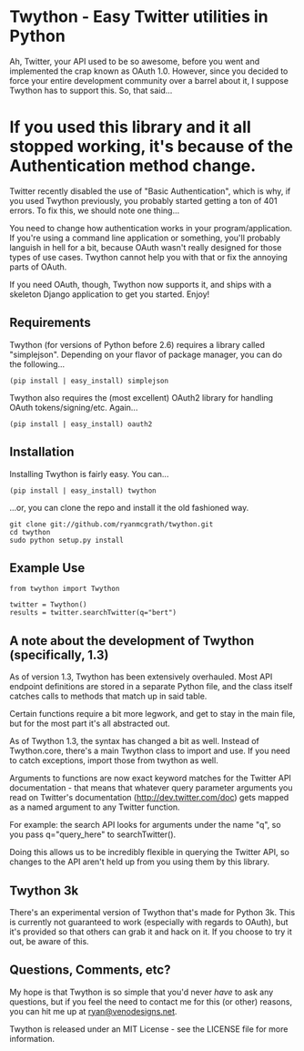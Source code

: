 Twython - Easy Twitter utilities in Python
=========================================================================================
Ah, Twitter, your API used to be so awesome, before you went and implemented the crap known
as OAuth 1.0. However, since you decided to force your entire development community over a barrel
about it, I suppose Twython has to support this. So, that said...

If you used this library and it all stopped working, it's because of the Authentication method change.
=========================================================================================================
Twitter recently disabled the use of "Basic Authentication", which is why, if you used Twython previously,
you probably started getting a ton of 401 errors. To fix this, we should note one thing...
 
You need to change how authentication works in your program/application. If you're using a command line
application or something, you'll probably languish in hell for a bit, because OAuth wasn't really designed
for those types of use cases. Twython cannot help you with that or fix the annoying parts of OAuth.

If you need OAuth, though, Twython now supports it, and ships with a skeleton Django application to get you started.
Enjoy!

Requirements
-----------------------------------------------------------------------------------------------------
Twython (for versions of Python before 2.6) requires a library called
"simplejson". Depending on your flavor of package manager, you can do the following... 

    (pip install | easy_install) simplejson

Twython also requires the (most excellent) OAuth2 library for handling OAuth tokens/signing/etc. Again...

    (pip install | easy_install) oauth2

Installation
-----------------------------------------------------------------------------------------------------
Installing Twython is fairly easy. You can...

    (pip install | easy_install) twython  

...or, you can clone the repo and install it the old fashioned way.

    git clone git://github.com/ryanmcgrath/twython.git  
    cd twython  
    sudo python setup.py install  

Example Use
-----------------------------------------------------------------------------------------------------
    from twython import Twython  
    
    twitter = Twython()  
    results = twitter.searchTwitter(q="bert")  

A note about the development of Twython (specifically, 1.3)
----------------------------------------------------------------------------------------------------
As of version 1.3, Twython has been extensively overhauled. Most API endpoint definitions are stored
in a separate Python file, and the class itself catches calls to methods that match up in said table.

Certain functions require a bit more legwork, and get to stay in the main file, but for the most part
it's all abstracted out. 

As of Twython 1.3, the syntax has changed a bit as well. Instead of Twython.core, there's a main
Twython class to import and use. If you need to catch exceptions, import those from twython as well.

Arguments to functions are now exact keyword matches for the Twitter API documentation - that means that
whatever query parameter arguments you read on Twitter's documentation (http://dev.twitter.com/doc) gets mapped
as a named argument to any Twitter function.

For example: the search API looks for arguments under the name "q", so you pass q="query_here" to searchTwitter().

Doing this allows us to be incredibly flexible in querying the Twitter API, so changes to the API aren't held up
from you using them by this library.

Twython 3k
-----------------------------------------------------------------------------------------------------
There's an experimental version of Twython that's made for Python 3k. This is currently not guaranteed
to work (especially with regards to OAuth), but it's provided so that others can grab it and hack on it. 
If you choose to try it out, be aware of this.


Questions, Comments, etc?
-----------------------------------------------------------------------------------------------------
My hope is that Twython is so simple that you'd never *have* to ask any questions, but if
you feel the need to contact me for this (or other) reasons, you can hit me up 
at ryan@venodesigns.net.

Twython is released under an MIT License - see the LICENSE file for more information.
